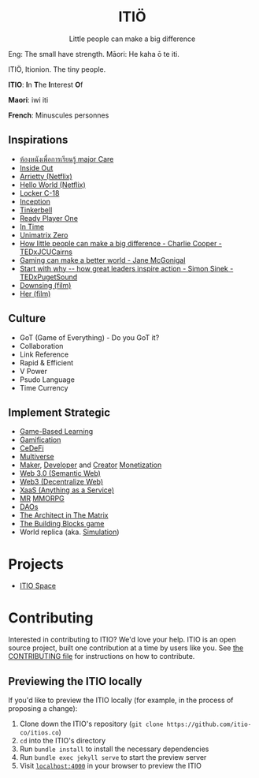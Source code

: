<p align="center">
<h1 align="center">ITIӦ</h1>
<p align="center">Little people can make a big difference</p>
<p aligh="center">Eng: The small have strength. Māori: He kaha ō te iti.</p>
</p>

ITIӦ, Itionion. The tiny people.

<b>ITIO</b>: <b>I</b>n <b>T</b>he <b>I</b>nterest <b>O</b>f

<b>Maori</b>: iwi iti

<b>French</b>: Minuscules personnes

## Inspirations
  - [ห้องหนังเพื่อการเรียนรู้ major Care](https://www.facebook.com/watch/?v=2361985874086699)
  - [Inside Out](https://disney.fandom.com/wiki/Inside_Out)
  - [Arrietty (Netflix)](https://www.netflix.com/title/70216227)
  - [Hello World (Netflix)](https://www.netflix.com/title/81295070)
  - [Locker C-18](https://meninblack.fandom.com/wiki/Locker_C-18)
  - [Inception](https://en.wikipedia.org/wiki/Inception)
  - [Tinkerbell](https://disney.fandom.com/wiki/Tinker_Bell)
  - [Ready Player One](https://g.co/kgs/JQh6kc)
  - [In Time](https://en.wikipedia.org/wiki/In_Time)
  - [Unimatrix Zero](https://en.wikipedia.org/wiki/Unimatrix_Zero)
  - [How little people can make a big difference - Charlie Cooper - TEDxJCUCairns](https://www.youtube.com/watch?v=V7Z-Hq-xvxM)
  - [Gaming can make a better world - Jane McGonigal](https://www.youtube.com/watch?v=dE1DuBesGYM)
  - [Start with why -- how great leaders inspire action - Simon Sinek - TEDxPugetSound](https://www.youtube.com/watch?v=u4ZoJKF_VuA)
  - [Downsing (film)](https://en.wikipedia.org/wiki/Downsizing)
  - [Her (film)](https://www.netflix.com/title/70278933)

## Culture
  - GoT (Game of Everything) - Do you GoT it?
  - Collaboration
  - Link Reference
  - Rapid & Efficient
  - V Power
  - Psudo Language
  - Time Currency

## Implement Strategic
  - [Game-Based Learning](https://en.wikipedia.org/wiki/Educational_game)
  - [Gamification](https://en.wikipedia.org/wiki/Gamification)
  - [CeDeFi](https://www.bitdegree.org/crypto/learn/crypto-terms/what-is-cedefi)
  - [Multiverse](https://phemex.com/blogs/metaverse-vs-multiverse-vs-omniverse)
  - [Maker](https://en.wikipedia.org/wiki/Maker_culture), [Developer](https://en.wikipedia.org/wiki/Software_engineering) and [Creator](https://en.wikipedia.org/wiki/Content_creation#Content_creators) [Monetization](https://en.wikipedia.org/wiki/Monetization)
  - [Web 3.0 (Semantic Web)](https://en.wikipedia.org/wiki/Semantic_Web)
  - [Web3 (Decentralize Web)](https://en.wikipedia.org/wiki/Decentralized_web)
  - [XaaS (Anything as a Service)](https://www.techtarget.com/searchcloudcomputing/definition/XaaS-anything-as-a-service)
  - [MR](https://en.wikipedia.org/wiki/Mixed_reality) [MMORPG](https://en.wikipedia.org/wiki/Massively_multiplayer_online_role-playing_game)
  - [DAOs](https://ethereum.org/en/dao/)
  - [The Architect in The Matrix](https://matrix.fandom.com/wiki/The_Architect)
  - [The Building Blocks game](https://www.oxfordlearnersdictionaries.com/definition/english/building-block?q=building+blocks)
  - World replica (aka. [Simulation](https://en.wikipedia.org/wiki/Simulation))



# Projects
- [ITIO Space](https://itio.space/)

# Contributing

Interested in contributing to ITIO? We'd love your help. ITIO is an open source project, built one contribution at a time by users like you. See [the CONTRIBUTING file](docs/CONTRIBUTING.md) for instructions on how to contribute.

## Previewing the ITIO locally

If you'd like to preview the ITIO locally (for example, in the process of proposing a change):

1. Clone down the ITIO's repository (`git clone https://github.com/itio-co/itios.co`)
2. `cd` into the ITIO's directory
3. Run `bundle install` to install the necessary dependencies
4. Run `bundle exec jekyll serve` to start the preview server
5. Visit [`localhost:4000`](http://localhost:4000) in your browser to preview the ITIO
